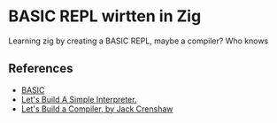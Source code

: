 # BASIC REPL wirtten in Zig

Learning zig by creating a BASIC REPL, maybe a compiler? Who knows

## References

- [BASIC](https://en.wikipedia.org/wiki/BASIC)
- [Let's Build A Simple Interpreter.](https://ruslanspivak.com/lsbasi-part1/])
- [Let's Build a Compiler, by Jack Crenshaw](https://compilers.iecc.com/crenshaw/)

